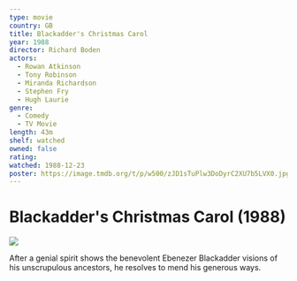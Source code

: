 ```yaml
---
type: movie
country: GB
title: Blackadder's Christmas Carol
year: 1988
director: Richard Boden
actors:
  - Rowan Atkinson
  - Tony Robinson
  - Miranda Richardson
  - Stephen Fry
  - Hugh Laurie
genre:
  - Comedy
  - TV Movie
length: 43m
shelf: watched
owned: false
rating:
watched: 1988-12-23
poster: https://image.tmdb.org/t/p/w500/zJD1sTuPlw3DoDyrC2XU7b5LVX0.jpg
---
```


# Blackadder's Christmas Carol (1988)

![](https://image.tmdb.org/t/p/w500/zJD1sTuPlw3DoDyrC2XU7b5LVX0.jpg)

After a genial spirit shows the benevolent Ebenezer Blackadder visions of his unscrupulous ancestors, he resolves to mend his generous ways.